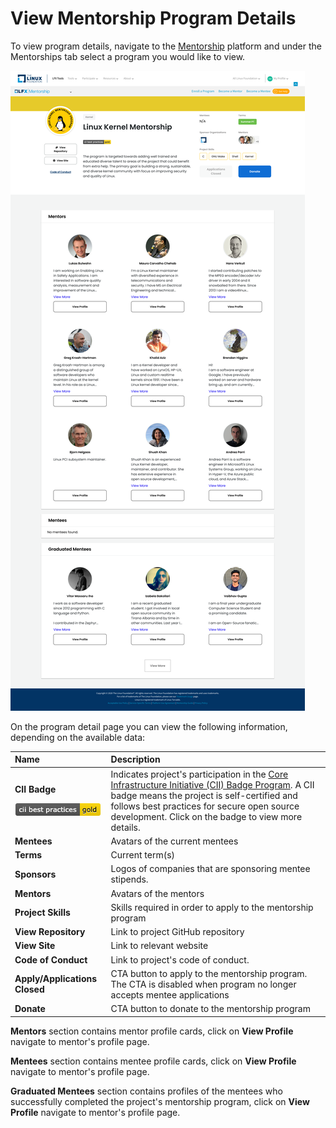 # View Mentorship Program Details

To view program details, navigate to the [Mentorship](https://people.communitybridge.org/profile) platform and under the Mentorships tab select a program you would like to view. 

![](../../.gitbook/assets/program-details.png)

On the program detail page you can view the following information, depending on the available data:

<table>
  <thead>
    <tr>
      <th style="text-align:left"><b>Name</b>
      </th>
      <th style="text-align:left">Description</th>
    </tr>
  </thead>
  <tbody>
    <tr>
      <td style="text-align:left">
        <p><b>CII Badge </b>
        </p>
        <p>
          <img src="../../.gitbook/assets/7418513 (1) (2) (2) (2) (2).png" alt/>
        </p>
      </td>
      <td style="text-align:left">Indicates project&apos;s participation in the <a href="https://www.coreinfrastructure.org/programs/badge-program/">Core Infrastructure Initiative (CII) Badge Program</a>.
        A CII badge means the project is self-certified and follows best practices
        for secure open source development. Click on the badge to view more details.</td>
    </tr>
    <tr>
      <td style="text-align:left"><b>Mentees</b>
      </td>
      <td style="text-align:left">Avatars of the current mentees</td>
    </tr>
    <tr>
      <td style="text-align:left"><b>Terms</b>
      </td>
      <td style="text-align:left">Current term(s)</td>
    </tr>
    <tr>
      <td style="text-align:left"><b>Sponsors</b>
      </td>
      <td style="text-align:left">Logos of companies that are sponsoring mentee stipends.</td>
    </tr>
    <tr>
      <td style="text-align:left"><b>Mentors</b>
      </td>
      <td style="text-align:left">Avatars of the mentors</td>
    </tr>
    <tr>
      <td style="text-align:left"><b>Project Skills</b>
      </td>
      <td style="text-align:left">Skills required in order to apply to the mentorship program</td>
    </tr>
    <tr>
      <td style="text-align:left"><b>View Repository</b>
      </td>
      <td style="text-align:left">Link to project GitHub repository</td>
    </tr>
    <tr>
      <td style="text-align:left"><b>View Site</b>
      </td>
      <td style="text-align:left">Link to relevant website</td>
    </tr>
    <tr>
      <td style="text-align:left"><b>Code of Conduct</b>
      </td>
      <td style="text-align:left">Link to project&apos;s code of conduct.</td>
    </tr>
    <tr>
      <td style="text-align:left"><b>Apply/Applications Closed</b>
      </td>
      <td style="text-align:left">CTA button to apply to the mentorship program. The CTA is disabled when
        program no longer accepts mentee applications</td>
    </tr>
    <tr>
      <td style="text-align:left"><b>Donate</b>
      </td>
      <td style="text-align:left">CTA button to donate to the mentorship program</td>
    </tr>
  </tbody>
</table>

**Mentors** section contains mentor profile cards, click on **View Profile** navigate to mentor's profile page.

**Mentees** section contains mentee profile cards, click on **View Profile** navigate to mentor's profile page.

**Graduated Mentees** section contains profiles of the mentees who successfully completed the project's mentorship program, click on **View Profile** navigate to mentor's profile page.

